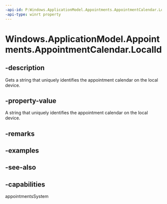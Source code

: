 ```yaml
---
-api-id: P:Windows.ApplicationModel.Appointments.AppointmentCalendar.LocalId
-api-type: winrt property
---
```


<!-- Property syntax
public string LocalId { get; }
-->

# Windows.ApplicationModel.Appointments.AppointmentCalendar.LocalId

## -description
Gets a string that uniquely identifies the appointment calendar on the local device.

## -property-value
A string that uniquely identifies the appointment calendar on the local device.

## -remarks

## -examples

## -see-also

## -capabilities
appointmentsSystem
